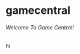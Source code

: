 # gamecentral
<!DOCTYPE html>
<html>
  <heading>
    <h6>Welcome To Game Central!</h6>
  </heading>
    
  <text>hi</text>
